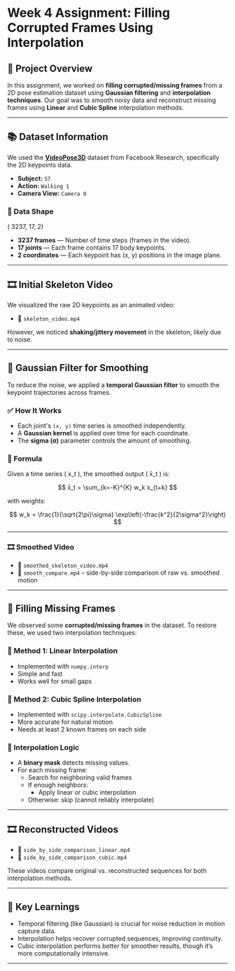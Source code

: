 # Week 4 Assignment: Filling Corrupted Frames Using Interpolation

## 📁 Project Overview

In this assignment, we worked on **filling corrupted/missing frames** from a 2D pose estimation dataset using **Gaussian filtering** and **interpolation techniques**. Our goal was to smooth noisy data and reconstruct missing frames using **Linear** and **Cubic Spline** interpolation methods.

---

## 📚 Dataset Information

We used the **[VideoPose3D](https://github.com/facebookresearch/VideoPose3D)** dataset from Facebook Research, specifically the 2D keypoints data.

- **Subject:** `S7`
- **Action:** `Walking 1`
- **Camera View:** `Camera 0`

### 📐 Data Shape

( 3237, 17, 2)


- **3237 frames** — Number of time steps (frames in the video).
- **17 joints** — Each frame contains 17 body keypoints.
- **2 coordinates** — Each keypoint has (x, y) positions in the image plane.

---

## 🎞 Initial Skeleton Video

We visualized the raw 2D keypoints as an animated video:

- 🔸 `skeleton_video.mp4`

However, we noticed **shaking/jittery movement** in the skeleton, likely due to noise.

---

## 🧹 Gaussian Filter for Smoothing

To reduce the noise, we applied a **temporal Gaussian filter** to smooth the keypoint trajectories across frames.

### ✅ How It Works

- Each joint's `(x, y)` time series is smoothed independently.
- A **Gaussian kernel** is applied over time for each coordinate.
- The **sigma (σ)** parameter controls the amount of smoothing.

### 🧮 Formula

Given a time series \( x_t \), the smoothed output \( x̄_t \) is:

$$
x̄_t = \sum_{k=-K}^{K} w_k  x_{t+k}
$$

with weights:

$$
w_k = \frac{1}{\sqrt{2\pi}\sigma} \exp\left(-\frac{k^2}{2\sigma^2}\right)
$$

---

### 🎞 Smoothed Video

- 🔹 `smoothed_skeleton_video.mp4`  
- 🔸 `smooth_compare.mp4` – side-by-side comparison of raw vs. smoothed motion

---

## 🧩 Filling Missing Frames

We observed some **corrupted/missing frames** in the dataset. To restore these, we used two interpolation techniques:

### 🔹 Method 1: **Linear Interpolation**

- Implemented with `numpy.interp`
- Simple and fast
- Works well for small gaps

### 🔸 Method 2: **Cubic Spline Interpolation**

- Implemented with `scipy.interpolate.CubicSpline`
- More accurate for natural motion
- Needs at least 2 known frames on each side

### 🧠 Interpolation Logic

- A **binary mask** detects missing values.
- For each missing frame:
  - Search for neighboring valid frames
  - If enough neighbors:
    - Apply linear or cubic interpolation
  - Otherwise: skip (cannot reliably interpolate)

---

## 🎞 Reconstructed Videos

- 🔸 `side_by_side_comparison_linear.mp4`  
- 🔹 `side_by_side_comparison_cubic.mp4`  

These videos compare original vs. reconstructed sequences for both interpolation methods.

---

## 📌 Key Learnings

- Temporal filtering (like Gaussian) is crucial for noise reduction in motion capture data.
- Interpolation helps recover corrupted sequences, improving continuity.
- Cubic interpolation performs better for smoother results, though it’s more computationally intensive.

---
